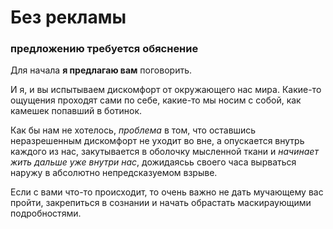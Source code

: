 # Без рекламы

### предложению требуется обяснение

Для начала **я предлагаю вам** поговорить.

И я, и вы испытываем дискомфорт от окружающего нас мира. Какие-то ощущения проходят сами по себе, какие-то мы носим с собой, как камешек попавший в ботинок.

Как бы нам не хотелось, *проблема* в том, что оставшись неразрешенным дискомфорт не уходит во вне, а опускается внутрь каждого из нас, закутывается в оболочку мысленной ткани и _начинает жить дальше уже внутри нас_, дожидаясьь своего часа вырваться наружу в абсолютно непредсказуемом взрыве.

Если с вами что-то происходит, то очень важно не дать мучающему вас пройти, закрепиться в сознании и начать обрастать маскираующими подробностями.
